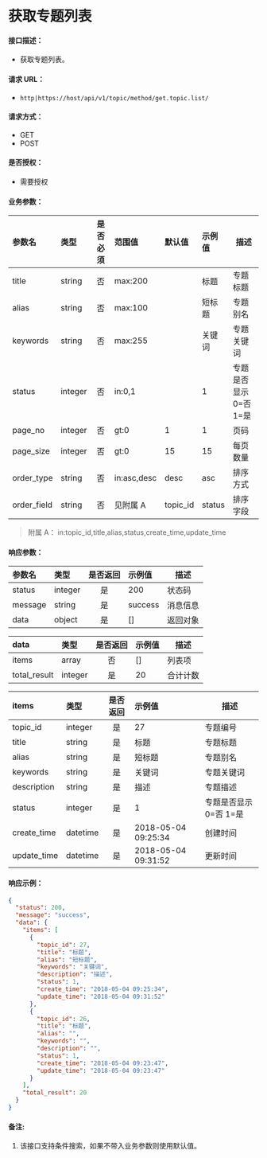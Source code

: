 # 获取专题列表

#### 接口描述：
- 获取专题列表。

#### 请求 URL：
- `http|https://host/api/v1/topic/method/get.topic.list/`

#### 请求方式：
- GET
- POST

#### 是否授权：
- 需要授权

#### 业务参数：
|参数名|类型|是否必须|范围值|默认值|示例值|描述|
|:----|:---|:---:|:-----|:-----|:-----|-----|
|title |string |否 |max:200 | |标题 |专题标题 |
|alias |string |否 |max:100 | |短标题 |专题别名 |
|keywords |string |否 |max:255 | |关键词 |专题关键词 |
|status |integer |否 |in:0,1 | |1 |专题是否显示 0=否 1=是 |
|page_no |integer |否 |gt:0 |1 |1 |页码 |
|page_size |integer |否 |gt:0 |15 |15 |每页数量 |
|order_type |string |否 |in:asc,desc |desc |asc |排序方式 |
|order_field |string |否 |见附属 A |topic_id |status |排序字段 |

> 附属 A：
in:topic_id,title,alias,status,create_time,update_time

#### 响应参数：
|参数名|类型|是否返回|示例值|描述|
|:-----|:-----|:---:|:-----|-----|
|status |integer |是 |200 |状态码 |
|message |string |是 |success |消息信息 |
|data |object |是 |[] |返回对象 |

|data|类型|是否返回|示例值|描述|
|:-----|:-----|:---:|:-----|-----|
|items |array |否 |[] |列表项 |
|total_result |integer |是 |20 |合计计数 |

|items|类型|是否返回|示例值|描述|
|:-----|:-----|:---:|:-----|-----|
|topic_id |integer |是 |27 |专题编号 |
|title |string |是 |标题 |专题标题 |
|alias |string |是 |短标题 |专题别名 |
|keywords |string |是 |关键词 |专题关键词 |
|description |string |是 |描述 |专题描述 |
|status |integer |是 |1 |专题是否显示 0=否 1=是 |
|create_time |datetime |是 |2018-05-04 09:25:34 |创建时间 |
|update_time |datetime |是 |2018-05-04 09:31:52 |更新时间 |

#### 响应示例：
```json
{
  "status": 200,
  "message": "success",
  "data": {
    "items": [
      {
        "topic_id": 27,
        "title": "标题",
        "alias": "短标题",
        "keywords": "关键词",
        "description": "描述",
        "status": 1,
        "create_time": "2018-05-04 09:25:34",
        "update_time": "2018-05-04 09:31:52"
      },
      {
        "topic_id": 26,
        "title": "标题",
        "alias": "",
        "keywords": "",
        "description": "",
        "status": 1,
        "create_time": "2018-05-04 09:23:47",
        "update_time": "2018-05-04 09:23:47"
      }
    ],
    "total_result": 20
  }
}
```

#### 备注:
1. 该接口支持条件搜索，如果不带入业务参数则使用默认值。